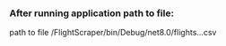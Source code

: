 ### After running application path to file:
path to file /FlightScraper/bin/Debug/net8.0/flights...csv
